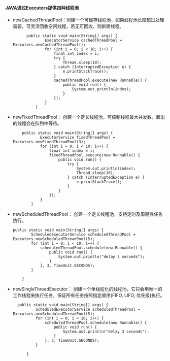 #### JAVA通过Executors提供四种线程池
* newCachedThreadPool：创建一个可缓存线程池，如果线程池长度超过处理需要，可灵活回收空闲线程，若无可回收，则新建线程。

            public static void main(String[] args) {  
                    ExecutorService cachedThreadPool = Executors.newCachedThreadPool();  
                    for (int i = 0; i < 10; i++) {  
                        final int index = i;  
                        try {  
                            Thread.sleep(10);  
                        } catch (InterruptedException e) {  
                            e.printStackTrace();  
                        }  
                        cachedThreadPool.execute(new Runnable() {  
                            public void run() {  
                                System.out.println(index);  
                            }  
                        });  
                    }  
                }
* newFixedThreadPool： 创建一个定长线程池，可控制线程最大并发数，超出的线程会在队列中等待。

          public static void main(String[] args) {  
                  ExecutorService fixedThreadPool = Executors.newFixedThreadPool(3);  
                  for (int i = 0; i < 10; i++) {  
                      final int index = i;  
                      fixedThreadPool.execute(new Runnable() {  
                          public void run() {  
                              try {  
                                  System.out.println(index);  
                                  Thread.sleep(10);  
                              } catch (InterruptedException e) {  
                                  e.printStackTrace();  
                              }  
                          }  
                      });  
                  }  
              }
* newScheduledThreadPool： 创建一个定长线程池，支持定时及周期性任务执行。

      public static void main(String[] args) {  
              ScheduledExecutorService scheduledThreadPool = Executors.newScheduledThreadPool(5);  
              for (int i = 0; i < 10; i++) {  
                  scheduledThreadPool.schedule(new Runnable() {  
                      public void run() {  
                          System.out.println("delay 3 seconds");  
                      }  
                  }, 3, TimeUnit.SECONDS);  
              }  

          }
* newSingleThreadExecutor： 创建一个单线程化的线程池，它只会用唯一的工作线程来执行任务，保证所有任务按照指定顺序(FIFO, LIFO, 优先级)执行。

        public static void main(String[] args) {  
                ScheduledExecutorService scheduledThreadPool = Executors.newScheduledThreadPool(5);  
                for (int i = 0; i < 10; i++) {  
                    scheduledThreadPool.schedule(new Runnable() {  
                        public void run() {  
                            System.out.println("delay 3 seconds");  
                        }  
                    }, 3, TimeUnit.SECONDS);  
                }  

            }
